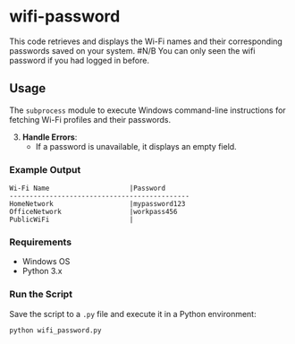 # wifi-password

This code retrieves and displays the Wi-Fi names and their corresponding passwords saved on your system.
#N/B
    You can only seen the wifi password if you had          logged in before.

## Usage

The `subprocess` module to execute Windows command-line instructions for fetching Wi-Fi profiles and their passwords.



3. **Handle Errors**:
    - If a password is unavailable, it displays an empty field.

### Example Output
```
Wi-Fi Name                    |Password
---------------------------------------------
HomeNetwork                   |mypassword123
OfficeNetwork                 |workpass456
PublicWiFi                    |
```
### Requirements
- Windows OS
- Python 3.x

### Run the Script
Save the script to a `.py` file and execute it in a Python environment:
```bash
python wifi_password.py
```
